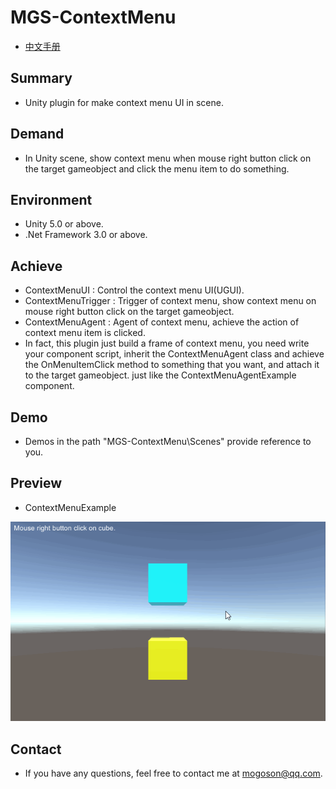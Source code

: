 ﻿# MGS-ContextMenu
- [中文手册](./README_ZH.md)

## Summary
- Unity plugin for make context menu UI in scene.

## Demand
- In Unity scene, show context menu when mouse right button click on
  the target gameobject and click the menu item to do something.

## Environment
- Unity 5.0 or above.
- .Net Framework 3.0 or above.

## Achieve
- ContextMenuUI : Control the context menu UI(UGUI).
- ContextMenuTrigger : Trigger of context menu, show context menu on
  mouse right button click on the target
  gameobject.
- ContextMenuAgent : Agent of context menu, achieve the action of
  context menu item is clicked.
- In fact, this plugin just build a frame of context menu, you need
  write your component script, inherit the ContextMenuAgent class and
  achieve the OnMenuItemClick method to something that you want, and
  attach it to the target gameobject. just like the ContextMenuAgentExample
  component.

## Demo
- Demos in the path "MGS-ContextMenu\Scenes" provide reference to you.

## Preview
- ContextMenuExample

![ContextMenuExample](./Attachments/README_Image/ContextMenuExample.gif)

## Contact
- If you have any questions, feel free to contact me at mogoson@qq.com.
